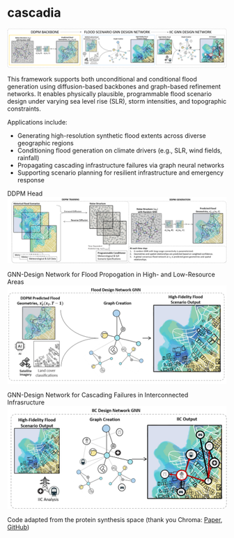 # cascadia

![Overview](https://raw.githubusercontent.com/noellelaw/cascadia/main/assets/THRUST3_Overview.png)

This framework supports both unconditional and conditional flood generation using 
diffusion-based backbones and graph-based refinement networks. It enables physically 
plausible, programmable flood scenario design under varying sea level rise (SLR), 
storm intensities, and topographic constraints.

Applications include:
- Generating high-resolution synthetic flood extents across diverse geographic regions
- Conditioning flood generation on climate drivers (e.g., SLR, wind fields, rainfall)
- Propagating cascading infrastructure failures via graph neural networks
- Supporting scenario planning for resilient infrastructure and emergency response

DDPM Head
![DDPM Head](https://raw.githubusercontent.com/noellelaw/cascadia/main/assets/DDPM_Scenario_Overview.png)

GNN-Design Network for Flood Propogation in High- and Low-Resource Areas
![GNN A](https://raw.githubusercontent.com/noellelaw/cascadia/main/assets/DDPM_GNN_LowResource_Scenario_Overview.png)

GNN-Design Network for Cascading Failures in Interconnected Infrasructure
![GNN B](https://raw.githubusercontent.com/noellelaw/cascadia/main/assets/DDPM_GNN_IIC_Scenario_Overview.png)


Code adapted from the protein synthesis space (thank you Chroma: [Paper](https://www.nature.com/articles/s41586-023-06728-8), [GitHub](https://github.com/generatebio/chroma))
